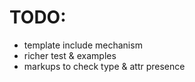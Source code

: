 TODO:
=====

* template include mechanism
* richer test & examples
* markups to check type & attr presence





